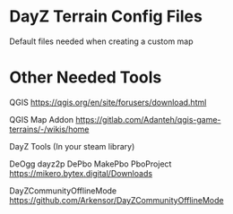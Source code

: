 # DayZ Terrain Config Files
 Default files needed when creating a custom map

# Other Needed Tools

QGIS
https://qgis.org/en/site/forusers/download.html

QGIS Map Addon
https://gitlab.com/Adanteh/qgis-game-terrains/-/wikis/home

DayZ Tools
(In your steam library)

DeOgg
dayz2p
DePbo
MakePbo
PboProject
https://mikero.bytex.digital/Downloads


DayZCommunityOfflineMode
https://github.com/Arkensor/DayZCommunityOfflineMode